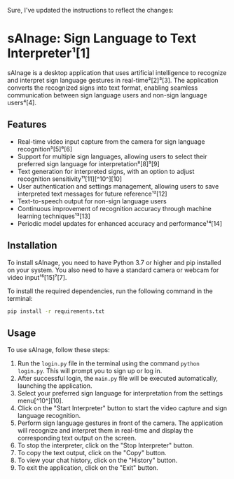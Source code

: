 Sure, I've updated the instructions to reflect the changes:

# sAInage: Sign Language to Text Interpreter¹[1]

sAInage is a desktop application that uses artificial intelligence to recognize and interpret sign language gestures in real-time²[2]³[3]. The application converts the recognized signs into text format, enabling seamless communication between sign language users and non-sign language users⁴[4].

## Features

- Real-time video input capture from the camera for sign language recognition⁵[5]⁶[6]
- Support for multiple sign languages, allowing users to select their preferred sign language for interpretation⁸[8]⁹[9]
- Text generation for interpreted signs, with an option to adjust recognition sensitivity¹¹[11][^10^][10]
- User authentication and settings management, allowing users to save interpreted text messages for future reference¹²[12]
- Text-to-speech output for non-sign language users
- Continuous improvement of recognition accuracy through machine learning techniques¹³[13]
- Periodic model updates for enhanced accuracy and performance¹⁴[14]

## Installation

To install sAInage, you need to have Python 3.7 or higher and pip installed on your system. You also need to have a standard camera or webcam for video input¹⁵[15]⁷[7].

To install the required dependencies, run the following command in the terminal:

```bash
pip install -r requirements.txt
```

## Usage

To use sAInage, follow these steps:

1. Run the `login.py` file in the terminal using the command `python login.py`. This will prompt you to sign up or log in.
2. After successful login, the `main.py` file will be executed automatically, launching the application.
3. Select your preferred sign language for interpretation from the settings menu[^10^][10].
4. Click on the "Start Interpreter" button to start the video capture and sign language recognition.
5. Perform sign language gestures in front of the camera. The application will recognize and interpret them in real-time and display the corresponding text output on the screen.
6. To stop the interpreter, click on the "Stop Interpreter" button.
7. To copy the text output, click on the "Copy" button.
8. To view your chat history, click on the "History" button.
9. To exit the application, click on the "Exit" button.